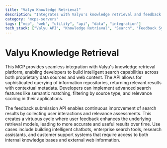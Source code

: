 ```yaml
---
title: "Valyu Knowledge Retrieval"
description: "Integrates with Valyu's knowledge retrieval and feedback APIs for searching proprietary/web sources and submitting user feedback."
category: "mcps-servers"
tags: ["mcp", "web", "utility", "api", "data", "integration"]
tech_stack: ["Valyu API", "Knowledge Retrieval", "Search", "Feedback Systems", "Web APIs"]
---
```


# Valyu Knowledge Retrieval

This MCP provides seamless integration with Valyu's knowledge retrieval platform, enabling developers to build intelligent search capabilities across both proprietary data sources and web content. The API allows for sophisticated querying of information repositories, returning relevant results with contextual metadata. Developers can implement advanced search features like semantic matching, filtering by source type, and relevance scoring in their applications.

The feedback submission API enables continuous improvement of search results by collecting user interactions and relevance assessments. This creates a virtuous cycle where user feedback enhances the underlying retrieval models, leading to more accurate and useful results over time. Use cases include building intelligent chatbots, enterprise search tools, research assistants, and customer support systems that require access to both internal knowledge bases and external web information.

